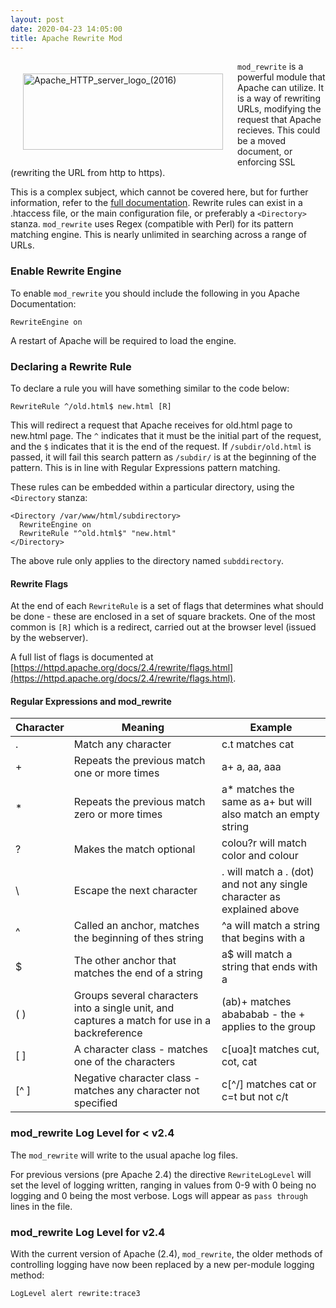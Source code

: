 ```yaml
---
layout: post
date: 2020-04-23 14:05:00
title: Apache Rewrite Mod
---
```


<a data-flickr-embed="true" href="https://www.flickr.com/photos/kabads/49800557653/in/datetaken/" title="Apache_HTTP_server_logo_(2016)"><img src="https://live.staticflickr.com/65535/49800557653_9ca139375d_n.jpg" width="320" height="122" align="left" style="padding:20px" alt="Apache_HTTP_server_logo_(2016)"></a><script async src="//embedr.flickr.com/assets/client-code.js" charset="utf-8"></script> `mod_rewrite` is a powerful module that Apache can utilize. It is a way of rewriting URLs, modifying the request that Apache recieves. This could be a moved document, or enforcing SSL (rewriting the URL from http to https).

This is a complex subject, which cannot be covered here, but for further information, refer to the [full documentation](https://httpd.apache.org/docs/current/mod/mod_rewrite.html).
Rewrite rules can exist in a .htaccess file, or the main configuration file, or preferably a `<Directory>` stanza.
`mod_rewrite` uses Regex (compatible with Perl) for its pattern matching engine. This is nearly unlimited in searching across a range of URLs.

### Enable Rewrite Engine

To enable `mod_rewrite` you should include the following in you Apache Documentation:

`RewriteEngine on`

A restart of Apache will be required to load the engine.

### Declaring a Rewrite Rule

To declare a rule you will have something similar to the code below:

`RewriteRule ^/old.html$ new.html [R]`

This will redirect a request that Apache receives for old.html page to new.html page. The `^` indicates that it must be the initial part of the request, and the `$` indicates that it is the end of the request. If `/subdir/old.html` is passed, it will fail this search pattern as `/subdir/` is at the beginning of the pattern. This is in line with Regular Expressions pattern matching.

These rules can be embedded within a particular directory, using the `<Directory` stanza:

    <Directory /var/www/html/subdirectory>
      RewriteEngine on
      RewriteRule "^old.html$" "new.html"
    </Directory>

The above rule only applies to the directory named `subddirectory`.

#### Rewrite Flags

At the end of each `RewriteRule` is a set of flags that determines what should be done - these are enclosed in a set of square brackets. One of the most common is `[R]` which is a redirect, carried out at the browser level (issued by the webserver).

A full list of flags is documented at [https://httpd.apache.org/docs/2.4/rewrite/flags.html](https://httpd.apache.org/docs/2.4/rewrite/flags.html).

#### Regular Expressions and mod_rewrite

| Character | Meaning                                                                                       | Example                                                                |
| --------- | --------------------------------------------------------------------------------------------- | ---------------------------------------------------------------------- |
| .         | Match any character                                                                           | c.t matches cat                                                        |
| +         | Repeats the previous match one or more times                                                  | a+ a, aa, aaa                                                          |
| \*        | Repeats the previous match zero or more times                                                 | a\* matches the same as a+ but will also match an empty string         |
| ?         | Makes the match optional                                                                      | colou?r will match color and colour                                    |
| \\        | Escape the next character                                                                     | . will match a . (dot) and not any single character as explained above |
| ^         | Called an anchor, matches the beginning of thes string                                        | ^a will match a string that begins with a                              |
| $         | The other anchor that matches the end of a string                                             | a$ will match a string that ends with a                                |
| ( )       | Groups several characters into a single unit, and captures a match for use in a backreference | (ab)+ matches abababab - the + applies to the group                    |
| [ ]       | A character class - matches one of the characters                                             | c[uoa]t matches cut, cot, cat                                          |
| [^ ]      | Negative character class - matches any character not specified                                | c[^/] matches cat or c=t but not c/t                                   |

### mod_rewrite Log Level for < v2.4

The `mod_rewrite` will write to the usual apache log files.

For previous versions (pre Apache 2.4) the directive `RewriteLogLevel` will set the level of logging written, ranging in values from 0-9 with 0 being no logging and 0 being the most verbose. Logs will appear as `pass through` lines in the file.


### mod_rewrite Log Level for v2.4

With the current version of Apache (2.4), `mod_rewrite`, the older methods of controlling logging have now been replaced by a new per-module logging method:

```
LogLevel alert rewrite:trace3
```
